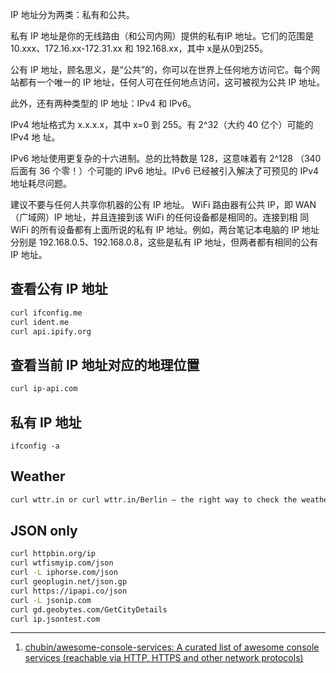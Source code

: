 IP 地址分为两类：私有和公共。

私有 IP 地址是你的无线路由（和公司内网）提供的私有IP 地址。它们的范围是 10.xxx、172.16.xx-172.31.xx 和 192.168.xx，其中 x是从0到255。

公有 IP 地址，顾名思义，是“公共”的，你可以在世界上任何地方访问它。每个网站都有一个唯一的 IP 地址，任何人可在任何地点访问，这可被视为公共 IP 地址。

此外，还有两种类型的 IP 地址：IPv4 和 IPv6。

IPv4 地址格式为 x.x.x.x，其中 x=0 到 255。有 2^32（大约 40 亿个）可能的 IPv4 地
址。

IPv6 地址使用更复杂的十六进制。总的比特数是 128，这意味着有 2^128 （340 后面有
36 个零！）个可能的 IPv6 地址。IPv6 已经被引入解决了可预见的 IPv4 地址耗尽问题。

建议不要与任何人共享你机器的公有 IP 地址。 WiFi 路由器有公共 IP，即 WAN（广域网）IP 地址，并且连接到该 WiFi 的任何设备都是相同的。连接到相
同 WiFi 的所有设备都有上面所说的私有 IP 地址。例如，两台笔记本电脑的 IP 地址分别是 192.168.0.5、192.168.0.8，这些是私有 IP 地址，但两者都有相同的公有IP 地址。

## 查看公有 IP 地址

```sh
curl ifconfig.me
curl ident.me
curl api.ipify.org
```

## 查看当前 IP 地址对应的地理位置

```sh
curl ip-api.com
```

## 私有 IP 地址

```shell
ifconfig -a
```

## Weather

```sh
curl wttr.in or curl wttr.in/Berlin — the right way to check the weather
```

## JSON only

```sh
curl httpbin.org/ip
curl wtfismyip.com/json
curl -L iphorse.com/json
curl geoplugin.net/json.gp
curl https://ipapi.co/json
curl -L jsonip.com
curl gd.geobytes.com/GetCityDetails
curl ip.jsontest.com
```



---

1. [chubin/awesome-console-services: A curated list of awesome console services (reachable via HTTP, HTTPS and other network protocols)](https://github.com/chubin/awesome-console-services)